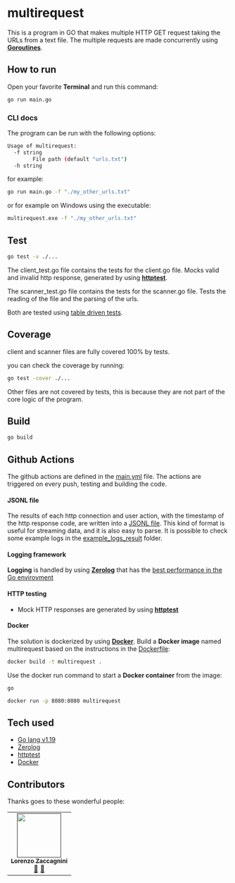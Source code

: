 # multirequest

This is a program in GO that makes multiple HTTP GET request taking the URLs from a text file. The multiple requests are made concurrently using **[Goroutines](https://go.dev/doc/effective_go#goroutines)**.

## How to run

Open your favorite **Terminal** and run this command:

```sh
go run main.go
```

### CLI docs

The program can be run with the following options:

```sh
Usage of multirequest:
  -f string
        File path (default "urls.txt")
  -h string
```

for example:

```sh
go run main.go -f "./my_other_urls.txt"
```

or for example on Windows using the executable:

```sh
multirequest.exe -f "./my_other_urls.txt"
```

## Test

```sh
go test -v ./...
```

The client_test.go file contains the tests for the client.go file. Mocks valid and invalid http response, generated by using **[httptest](https://pkg.go.dev/net/http/httptest)**.

The scanner_test.go file contains the tests for the scanner.go file. Tests the reading of the file and the parsing of the urls.

Both are tested using [table driven tests](https://dave.cheney.net/2019/05/07/prefer-table-driven-tests).

## Coverage

client and scanner files are fully covered 100% by tests.

you can check the coverage by running:

```sh
go test -cover ./...
```

Other files are not covered by tests, this is because they are not part of the core logic of the program.

## Build

```sh
go build
```

## Github Actions

The github actions are defined in the [main.yml](.github/workflows/test.yml) file. The actions are triggered on every push, testing and building the code.

#### JSONL file

The results of each http connection and user action, with the timestamp of the http response code, are written into a [JSONL file](https://jsonlines.org/). This kind of format is useful for streaming data, and it is also easy to parse. It is possible to check some example logs in the [example_logs_result](example_logs_result) folder.

#### Logging framework

**Logging** is handled by using **[Zerolog](https://pkg.go.dev/github.com/rs/zerolog)** that has the [best performance in the Go envirovment](https://github.com/rs/zerolog#benchmarks)

#### HTTP testing

- Mock HTTP responses are generated by using **[httptest](https://pkg.go.dev/net/http/httptest)**

#### Docker

The solution is dockerized by using **[Docker](https://www.docker.com/)**. Build a **Docker image** named multirequest based on the instructions in the [Dockerfile]():

```sh
docker build -t multirequest .
```

Use the docker run command to start a **Docker container** from the image:

```sh
go

docker run -p 8080:8080 multirequest
```

## Tech used

- [Go lang v1.19](https://go.dev/)
- [Zerolog](https://pkg.go.dev/github.com/rs/zerolog)
- [httptest](https://pkg.go.dev/net/http/httptest)
- [Docker](https://www.docker.com/)

## Contributors

Thanks goes to these wonderful people:

<!-- ALL-CONTRIBUTORS-LIST:START - Do not remove or modify this section -->
<!-- prettier-ignore-start -->
<!-- markdownlint-disable -->
<table>
    <td align="center"><a href=" "><img src="https://avatars.githubusercontent.com/u/18169376?s=96&v=4" width="100px;" alt=""/><br /><sub><b>Lorenzo Zaccagnini</b></sub></a><br /><a href="https://it.linkedin.com/in/lorenzo-zaccagnini" title="LinkedIn">💬</a> <a href="https://github.com/LorenzoZaccagnini" title="GitHub">📖</a></td>
</table>
<!-- markdownlint-enable -->
<!-- prettier-ignore-end -->
<!-- ALL-CONTRIBUTORS-LIST:END -->

